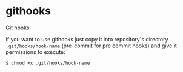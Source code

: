 # githooks
Git hooks

If you want to use githooks just copy it into repository's directory `.git/hooks/hook-name` (pre-commit for pre commit hooks) and give it permissions to execute:
```bash
$ chmod +x .git/hooks/hook-name
```
